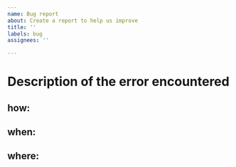```yaml
---
name: Bug report
about: Create a report to help us improve
title: ''
labels: bug
assignees: ''

---
```


# Description of the error encountered

## how:

## when:

## where:
